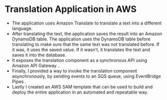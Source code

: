 # Translation Application in AWS

- The application uses Amazon Translate  to translate a text into a different language.
- After translating the text, the application saves the result into an Amazon DynamoDB  table. The application uses the DynamoDB table before translating to make sure that the same text was not translated before. If it was, it uses the saved value. If it wasn't, it translates the text and saves it into the database.
- It exposes the translation component as a synchronous API using Amazon API Gateway .
- Finally, I provided a way to invoke the translation component asynchronously, by sending events to an SQS queue, using EventBridge Pipes .
- Lastly I created an AWS SAM template that can be used to build and deploy the entire application in an automated and repeatable way.
